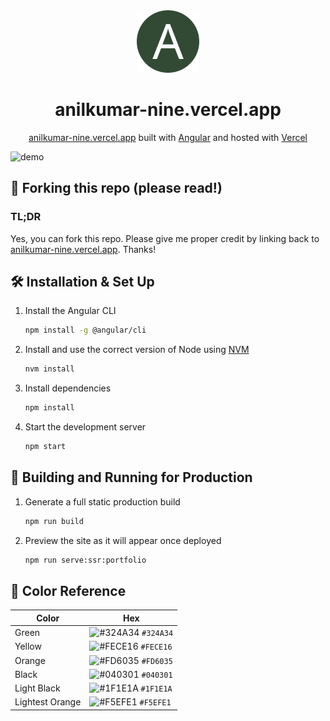 <div align="center">
  <img alt="Logo" src="https://raw.githubusercontent.com/Anilk1sagar/portfolio/main/src/assets/favicons/android-chrome-192x192.png" width="100" />
</div>
<h1 align="center">
  anilkumar-nine.vercel.app
</h1>
<p align="center">
  <a href="https://anilkumar-nine.vercel.app" target="_blank">anilkumar-nine.vercel.app</a> built with <a href="https://angular.dev/" target="_blank">Angular</a> and hosted with <a href="https://vercel.com/" target="_blank">Vercel</a>
</p>

![demo](https://raw.githubusercontent.com/bchiang7/v4/main/src/images/demo.png)

## 🚨 Forking this repo (please read!)

### TL;DR

Yes, you can fork this repo. Please give me proper credit by linking back to [anilkumar-nine.vercel.app](https://anilkumar-nine.vercel.app). Thanks!

## 🛠 Installation & Set Up

1. Install the Angular CLI

   ```sh
   npm install -g @angular/cli
   ```

2. Install and use the correct version of Node using [NVM](https://github.com/nvm-sh/nvm)

   ```sh
   nvm install
   ```

3. Install dependencies

   ```sh
   npm install
   ```

4. Start the development server

   ```sh
   npm start
   ```

## 🚀 Building and Running for Production

1. Generate a full static production build

   ```sh
   npm run build
   ```

1. Preview the site as it will appear once deployed

   ```sh
   npm run serve:ssr:portfolio
   ```

## 🎨 Color Reference

| Color           | Hex                                                                |
| --------------- | ------------------------------------------------------------------ |
| Green           | ![#324A34](https://via.placeholder.com/10/324A34?text=+) `#324A34` |
| Yellow          | ![#FECE16](https://via.placeholder.com/10/FECE16?text=+) `#FECE16` |
| Orange          | ![#FD6035](https://via.placeholder.com/10/FD6035?text=+) `#FD6035` |
| Black           | ![#040301](https://via.placeholder.com/10/040301?text=+) `#040301` |
| Light Black     | ![#1F1E1A](https://via.placeholder.com/10/1F1E1A?text=+) `#1F1E1A` |
| Lightest Orange | ![#F5EFE1](https://via.placeholder.com/10/F5EFE1?text=+) `#F5EFE1` |
